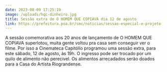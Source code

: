 ```yaml
---
date: 2023-08-09 17:25:19
image: /uploads/hqc-dinheiro.jpg
title: Sessão extra de O HOMEM QUE COPIAVA dia 12 de agosto
link: https://prefeitura.poa.br/smc/noticias/sessao-especial-e-projeto-raros-na-programacao-da-cinemateca
---
```

A﻿ sessão comemorativa aos 20 anos de lançamento de O HOMEM QUE COPIAVA superlotou, muita gente voltou pra casa sem conseguir ver o filme. Por isso a Cinemateca Capitólio programou uma sessão extra, para este sábado, 12 de agosto, às 19h. O ingresso pode ser trocado por um quilo de alimento não perecível. Os alimentos arrecadados serão doados para a Casa do Artista Riograndense.